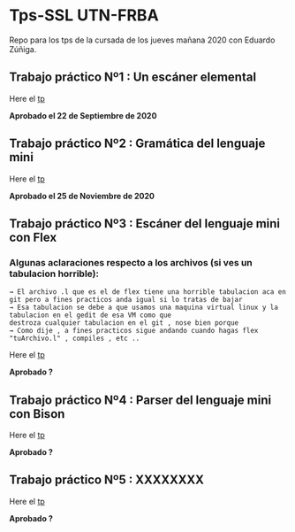 # Tps-SSL UTN-FRBA
Repo para los tps de la cursada de los jueves mañana 2020 con Eduardo Zúñiga.

## Trabajo práctico Nº1 : Un escáner elemental
Here el [tp](https://github.com/Matiassgg/Grupo-TPs-Sintaxis/tree/master/Tp%201)

**Aprobado el 22 de Septiembre de 2020** 

## Trabajo práctico Nº2 : Gramática del lenguaje mini
Here el [tp](https://github.com/Matiassgg/Grupo-TPs-Sintaxis/tree/master/Tp%202)

**Aprobado el 25 de Noviembre de 2020** 

## Trabajo práctico Nº3 : Escáner del lenguaje mini con Flex

### Algunas aclaraciones respecto a los archivos (si ves un tabulacion horrible):
    → El archivo .l que es el de flex tiene una horrible tabulacion aca en git pero a fines practicos anda igual si lo tratas de bajar
    → Esa tabulacion se debe a que usamos una maquina virtual linux y la tabulacion en el gedit de esa VM como que
    destroza cualquier tabulacion en el git , nose bien porque
    → Como dije , a fines practicos sigue andando cuando hagas flex "tuArchivo.l" , compiles , etc ..

Here el [tp](https://github.com/Matiassgg/Grupo-TPs-Sintaxis/tree/master/Tp%203)

**Aprobado ?** 

## Trabajo práctico Nº4 : Parser del lenguaje mini con Bison
Here el [tp](https://github.com/Matiassgg/Grupo-TPs-Sintaxis/tree/master/Tp%204)

**Aprobado ?** 

## Trabajo práctico Nº5 : XXXXXXXX
Here el [tp](https://github.com/Matiassgg/Grupo-TPs-Sintaxis)

**Aprobado ?** 
